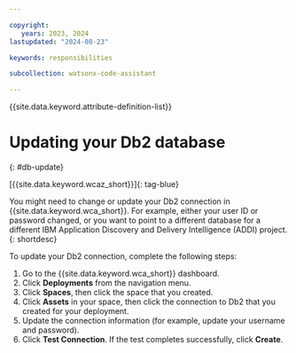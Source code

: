 ```yaml
---

copyright:
   years: 2023, 2024
lastupdated: "2024-08-23"

keywords: responsibilities

subcollection: watsonx-code-assistant

---
```


{{site.data.keyword.attribute-definition-list}}

# Updating your Db2 database
{: #db-update}

[{{site.data.keyword.wcaz_short}}]{: tag-blue}

You might need to change or update your Db2 connection in {{site.data.keyword.wca_short}}. For example, either your user ID or password changed, or you want to point to a different database for a different IBM Application Discovery and Delivery Intelligence (ADDI) project.
{: shortdesc}

To update your Db2 connection, complete the following steps:

1. Go to the {{site.data.keyword.wca_short}} dashboard.
1. Click **Deployments** from the navigation menu.
1. Click **Spaces**, then click the space that you created.
1. Click **Assets** in your space, then click the connection to Db2 that you created for your deployment.
1. Update the connection information (for example, update your username and password).
1. Click **Test Connection**. If the test completes successfully, click **Create**.
